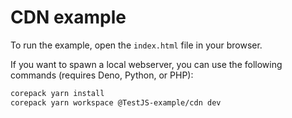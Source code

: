 # CDN example

To run the example, open the `index.html` file in your browser.

If you want to spawn a local webserver, you can use the following commands
(requires Deno, Python, or PHP):

```sh
corepack yarn install
corepack yarn workspace @TestJS-example/cdn dev
```
